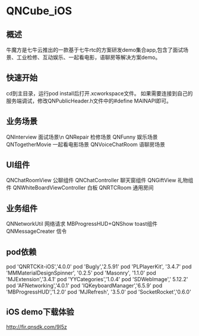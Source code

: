 # QNCube_iOS

## 概述
  牛魔方是七牛云推出的一款基于七牛rtc的方案研发demo集合app,包含了面试场景、工业检修、互动娱乐、一起看电影，语聊房等解决方案demo。
  
  
## 快速开始
  cd到主目录，运行pod install后打开.xcworkspace文件。
  如果需要连接到自己的服务端调试，修改QNPublicHeader.h文件中的#define MAINAPI即可。
  
##  业务场景

  QNInterview          面试场景\n
  QNRepair             检修场景
  QNFunny              娱乐场景
  QNTogetherMovie      一起看电影场景
  QNVoiceChatRoom      语聊房场景
  
## UI组件

  QNChatRoomView                公聊组件
  QNChatController              聊天窗组件
  QNGiftView                    礼物组件
  QNWhiteBoardViewController    白板
  QNRTCRoom                     通用房间
  
## 业务组件

  QNNetworkUtil           网络请求
  MBProgressHUD+QNShow    toast组件
  QNMessageCreater        信令
 
## pod依赖

  pod 'QNRTCKit-iOS','4.0.0'
  pod 'Bugly','2.5.91'
  pod 'PLPlayerKit', '3.4.7'
  pod 'MMMaterialDesignSpinner', '0.2.5'
  pod 'Masonry', '1.1.0'
  pod 'MJExtension','3.4.1'
  pod 'YYCategories','1.0.4'
  pod 'SDWebImage',' 5.12.2'
  pod 'AFNetworking','4.0.1'
  pod 'IQKeyboardManager','6.5.9'
  pod 'MBProgressHUD','1.2.0'
  pod 'MJRefresh', '3.5.0'
  pod 'SocketRocket','0.6.0'  
  
##  iOS demo下载体验
  http://fir.qnsdk.com/9l5z
  
  
  
